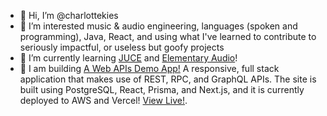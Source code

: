 - 👋 Hi, I’m @charlottekies
- :orange_heart: I’m interested music & audio engineering, languages (spoken and programming), Java, React, and using what I've learned to contribute to seriously impactful, or useless but goofy projects
- :school: I’m currently learning [JUCE](https://juce.com/) and [Elementary Audio](https://www.elementary.audio/)!
- :hammer: I am building [A Web APIs Demo App!](https://github.com/charlottekies/web-apis-demo) A responsive, full stack application that makes use of REST, RPC, and GraphQL APIs. The site is built using PostgreSQL, React, Prisma, and Next.js, and it is currently deployed to AWS and Vercel! [View Live!](https://web-apis-demo.vercel.app/).


<!---
charlottekies/charlottekies is a ✨ special ✨ repository because its `README.md` (this file) appears on your GitHub profile.
You can click the Preview link to take a look at your changes.
--->
